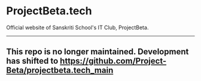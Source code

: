 # ProjectBeta.tech

Official website of Sanskriti School's IT Club, ProjectBeta.

<hr>

## This repo is no longer maintained. Development has shifted to https://github.com/Project-Beta/projectbeta.tech_main
